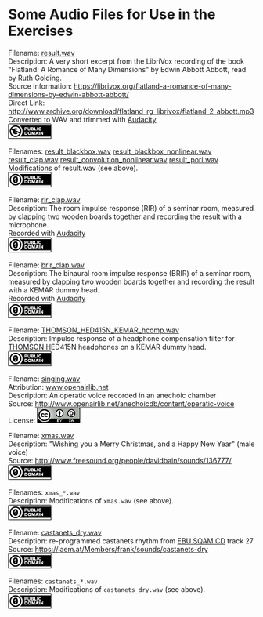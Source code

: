 Some Audio Files for Use in the Exercises
=========================================

Filename: [result.wav](result.wav)  
Description: A very short excerpt from the LibriVox recording of the book
  "Flatland: A Romance of Many Dimensions" by Edwin Abbott Abbott,
  read by Ruth Golding.  
Source Information: https://librivox.org/flatland-a-romance-of-many-dimensions-by-edwin-abbott-abbott/  
Direct Link: http://www.archive.org/download/flatland_rg_librivox/flatland_2_abbott.mp3  
Converted to WAV and trimmed with [Audacity][]  
![Public Domain](publicdomain.png)

Filenames:
[result_blackbox.wav](result_blackbox.wav)
[result_blackbox_nonlinear.wav](result_blackbox_nonlinear.wav)
[result_clap.wav](result_clap.wav)
[result_convolution_nonlinear.wav](result_convolution_nonlinear.wav)
[result_pori.wav](result_pori.wav)  
Modifications of result.wav (see above).  
[![CC0 1.0 Public Domain Dedication](cc-zero.png)][CC0 1.0]


Filename: [rir_clap.wav](rir_clap.wav)  
Description: The room impulse response (RIR) of a seminar room, measured by
  clapping two wooden boards together and recording the result with a
  microphone.  
  Recorded with [Audacity][]  
[![CC0 1.0 Public Domain Dedication](cc-zero.png)][CC0 1.0]

Filename: [brir_clap.wav](brir_clap.wav)  
Description: The binaural room impulse response (BRIR) of a seminar room,
  measured by clapping two wooden boards together and recording the result with
  a KEMAR dummy head.  
  Recorded with [Audacity][]  
[![CC0 1.0 Public Domain Dedication](cc-zero.png)][CC0 1.0]


Filename: [THOMSON_HED415N_KEMAR_hcomp.wav](THOMSON_HED415N_KEMAR_hcomp.wav)  
Description: Impulse response of a headphone compensation filter for
  THOMSON HED415N headphones on a KEMAR dummy head.  
[![CC0 1.0 Public Domain Dedication](cc-zero.png)][CC0 1.0]


Filename: [singing.wav](singing.wav)  
Attribution: www.openairlib.net  
Description: An operatic voice recorded in an anechoic chamber  
Source: http://www.openairlib.net/anechoicdb/content/operatic-voice  
License: [![Creative Commons Attribution-ShareAlike](by-sa.png)][CC BY-SA 3.0]


Filename: [xmas.wav](xmas.wav)  
Description: "Wishing you a Merry Christmas, and a Happy New Year" (male voice)  
Source: http://www.freesound.org/people/davidbain/sounds/136777/  
[![CC0 1.0 Public Domain Dedication](cc-zero.png)][CC0 1.0]

Filenames: `xmas_*.wav`  
Description: Modifications of `xmas.wav` (see above).  
[![CC0 1.0 Public Domain Dedication](cc-zero.png)][CC0 1.0]


Filename: [castanets_dry.wav](castanets_dry.wav)  
Description: re-programmed castanets rhythm from [EBU SQAM CD](https://tech.ebu.ch/publications/sqamcd) track 27  
Source: https://iaem.at/Members/frank/sounds/castanets-dry  
[![CC0 1.0 Public Domain Dedication](cc-zero.png)][CC0 1.0]

Filenames: `castanets_*.wav`  
Description: Modifications of `castanets_dry.wav` (see above).  
[![CC0 1.0 Public Domain Dedication](cc-zero.png)][CC0 1.0]


[Audacity]: http://audacityteam.org/
[CC0 1.0]: http://creativecommons.org/publicdomain/zero/1.0/
[CC BY-SA 3.0]: http://creativecommons.org/licenses/by-sa/3.0/
